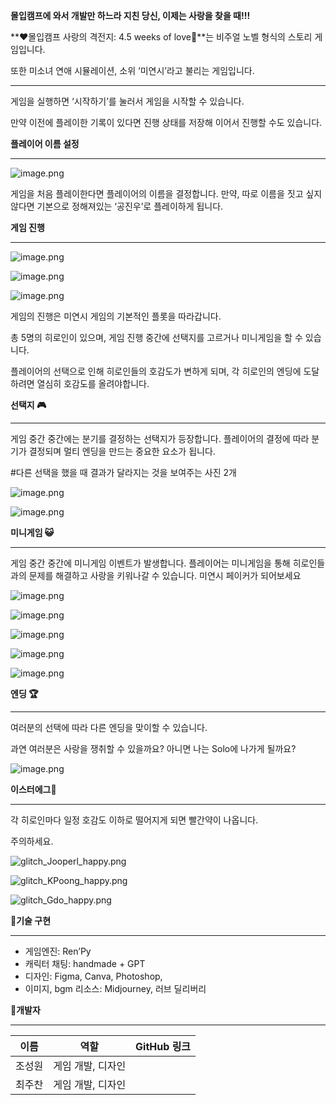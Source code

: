 **몰입캠프에 와서 개발만 하느라 지친 당신, 이제는 사랑을 찾을 때!!!** 

**❤몰입캠프 사랑의 격전지: 4.5 weeks of love💖**는 비주얼 노벨 형식의 스토리 게임입니다.

또한 미소녀 연애 시뮬레이션, 소위 ‘미연시’라고 불리는 게임입니다.

---




게임을 실행하면 ‘시작하기’를 눌러서 게임을 시작할 수 있습니다. 

만약 이전에 플레이한 기록이 있다면 진행 상태를 저장해 이어서 진행할 수도 있습니다.

**플레이어 이름 설정**

---

![image.png](https://prod-files-secure.s3.us-west-2.amazonaws.com/71c76c96-1650-4b20-a151-de6c9c682630/2ef5fc46-de18-4edb-a53f-1baf54033c97/image.png)

게임을 처음 플레이한다면 플레이어의 이름을 결정합니다. 만약, 따로 이름을 짓고 싶지 않다면 기본으로 정해져있는 ‘공진우’로 플레이하게 됩니다.

**게임 진행**

---

![image.png](https://prod-files-secure.s3.us-west-2.amazonaws.com/71c76c96-1650-4b20-a151-de6c9c682630/93e00abd-e7b0-4ba2-87eb-22b7c3d13fb4/image.png)

![image.png](https://prod-files-secure.s3.us-west-2.amazonaws.com/71c76c96-1650-4b20-a151-de6c9c682630/56d1975e-90b9-414b-9598-a192ee551ebb/image.png)

![image.png](https://prod-files-secure.s3.us-west-2.amazonaws.com/71c76c96-1650-4b20-a151-de6c9c682630/f8e6d756-6171-412c-a5ea-7dfef20a3808/image.png)

게임의 진행은 미연시 게임의 기본적인 플롯을 따라갑니다.

총 5명의 히로인이 있으며, 게임 진행 중간에 선택지를 고르거나 미니게임을 할 수 있습니다.

플레이어의 선택으로 인해 히로인들의 호감도가 변하게 되며, 각 히로인의 엔딩에 도달하려면 열심히 호감도를 올려야합니다.

**선택지 🎮**

---

게임 중간 중간에는 분기를 결정하는 선택지가 등장합니다. 플레이어의 결정에 따라 분기가 결정되며 멀티 엔딩을 만드는 중요한 요소가 됩니다.

#다른 선택을 했을 때 결과가 달라지는 것을 보여주는 사진 2개

![image.png](https://prod-files-secure.s3.us-west-2.amazonaws.com/71c76c96-1650-4b20-a151-de6c9c682630/78dcb03c-4c52-4c7a-9888-45690a1b1eb8/image.png)

![image.png](https://prod-files-secure.s3.us-west-2.amazonaws.com/71c76c96-1650-4b20-a151-de6c9c682630/6622b058-8984-41ff-a141-c5f24cf0dd2e/image.png)

**미니게임 😺**

---

게임 중간 중간에 미니게임 이벤트가 발생합니다. 플레이어는 미니게임을 통해 히로인들과의 문제를 해결하고 사랑을 키워나갈 수 있습니다. 미연시 페이커가 되어보세요

![image.png](https://prod-files-secure.s3.us-west-2.amazonaws.com/71c76c96-1650-4b20-a151-de6c9c682630/d6bf9a9e-df33-448c-9e6f-1387d9c172d2/image.png)

![image.png](https://prod-files-secure.s3.us-west-2.amazonaws.com/71c76c96-1650-4b20-a151-de6c9c682630/d9f6ec5c-a00e-4e4a-88d8-4edea0d79ced/image.png)

![image.png](https://prod-files-secure.s3.us-west-2.amazonaws.com/71c76c96-1650-4b20-a151-de6c9c682630/17fb2ea1-1fea-45b9-92f4-c98ee5df3266/image.png)

![image.png](https://prod-files-secure.s3.us-west-2.amazonaws.com/71c76c96-1650-4b20-a151-de6c9c682630/ff7a1456-b3f8-4ff7-ab7e-6f3bf3afe551/image.png)

![image.png](https://prod-files-secure.s3.us-west-2.amazonaws.com/71c76c96-1650-4b20-a151-de6c9c682630/5fb8f185-23ab-4f29-a614-ae176f86a4fc/image.png)

**엔딩 🏆**

---

여러분의 선택에 따라 다른 엔딩을 맞이할 수 있습니다.

과연 여러분은 사랑을 쟁취할 수 있을까요? 아니면 나는 Solo에 나가게 될까요?

![image.png](https://prod-files-secure.s3.us-west-2.amazonaws.com/71c76c96-1650-4b20-a151-de6c9c682630/ee2f99a8-d1f1-4267-8394-85d893870889/image.png)

**이스터에그🥚**

---

각 히로인마다 일정 호감도 이하로 떨어지게 되면 빨간약이 나옵니다.

주의하세요.

![glitch_Jooperl_happy.png](https://prod-files-secure.s3.us-west-2.amazonaws.com/71c76c96-1650-4b20-a151-de6c9c682630/2a46fe42-0070-4097-9dc9-e44ad38c6ff2/glitch_Jooperl_happy.png)

![glitch_KPoong_happy.png](https://prod-files-secure.s3.us-west-2.amazonaws.com/71c76c96-1650-4b20-a151-de6c9c682630/30a03391-4655-4a6f-809f-3613c5f319f5/glitch_KPoong_happy.png)

![glitch_Gdo_happy.png](https://prod-files-secure.s3.us-west-2.amazonaws.com/71c76c96-1650-4b20-a151-de6c9c682630/314f3c09-5190-43b9-b87d-192540fa3d1a/glitch_Gdo_happy.png)

**🍮기술 구현**

---

- 게임엔진: Ren’Py
- 캐릭터 채팅: handmade + GPT
- 디자인: Figma, Canva, Photoshop,
- 이미지, bgm 리소스: Midjourney, 러브 딜리버리

**🍮개발자**

---

| 이름 | 역할 | GitHub 링크 |
| --- | --- | --- |
| 조성원 | 게임 개발, 디자인 |  |
| 최주찬 | 게임 개발, 디자인 |  |
